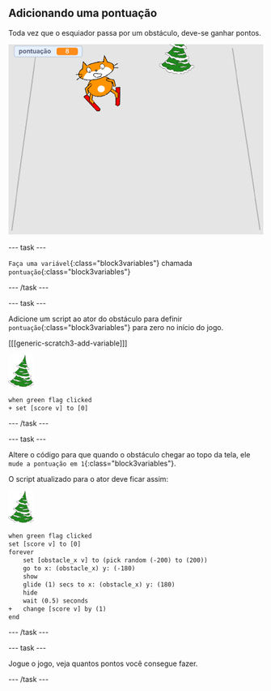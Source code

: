 ## Adicionando uma pontuação

Toda vez que o esquiador passa por um obstáculo, deve-se ganhar pontos.

![pontos](images/score.png)

--- task ---

`Faça uma variável`{:class="block3variables"} chamada `pontuação`{:class="block3variables"}

--- /task ---

--- task ---

Adicione um script ao ator do obstáculo para definir `pontuação`{:class="block3variables"} para zero no início do jogo.

[[[generic-scratch3-add-variable]]]

![ator obstáculo](images/obstacle_sprite.png)

```blocks3
when green flag clicked
+ set [score v] to [0]
```

--- /task ---

--- task ---

Altere o código para que quando o obstáculo chegar ao topo da tela, ele `mude a pontuação em 1`{:class="block3variables"}.

O script atualizado para o ator deve ficar assim:

![ator osbtáculo](images/obstacle_sprite.png)

```blocks3
when green flag clicked
set [score v] to [0]
forever 
    set [obstacle_x v] to (pick random (-200) to (200))
    go to x: (obstacle_x) y: (-180)
    show
    glide (1) secs to x: (obstacle_x) y: (180)
    hide
    wait (0.5) seconds
+   change [score v] by (1)
end
```

--- /task ---

--- task ---

Jogue o jogo, veja quantos pontos você consegue fazer.

--- /task ---